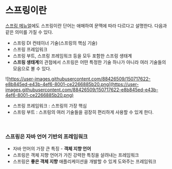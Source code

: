 # 스프링이란

[스프링 메뉴얼](https://docs.spring.io/spring-framework/docs/current/reference/html/overview.html#overview-spring)에도 스프링이란 단어는 애매하여 문맥에 따라 다르다고 설명한다. 다음과 같은 의미를 가질 수 있다.

- 스프링 DI 컨테이너 기술(스프링의 핵심 기술)
- 스프링 프레임워크
- 스프링 부트, 스프링 프레임워크 등을 모두 포함한 스프링 생태계
- **스프링 생태계**의 관점에서 스프링은 어떤 특정한 기술 하나가 아니라 여러 기술들의 모음으로 볼 수 있다.

![https://user-images.githubusercontent.com/88426509/150717622-e8b845ed-e43b-4ef6-8001-ce2266885b20.png](https://user-images.githubusercontent.com/88426509/150717622-e8b845ed-e43b-4ef6-8001-ce2266885b20.png)

- 스프링 프레임워크 : 스프링의 가장 핵심
- 스프링 부트 : 스프링의 여러 기술들을 굉장히 편리하게 사용할 수 있게 한다.

<br>

### 스프링은 자바 언어 기반의 프레임워크

- 자바 언어의 가장 큰 특징 - **객체 지향 언어**
- 스프링은 객체 지향 언어가 가진 강력한 특징을 살려내는 프레임워크
- 스프링은 **좋은 객체 지향** 애플리케이션을 개발할 수 있게 도와주는 프레임워크
